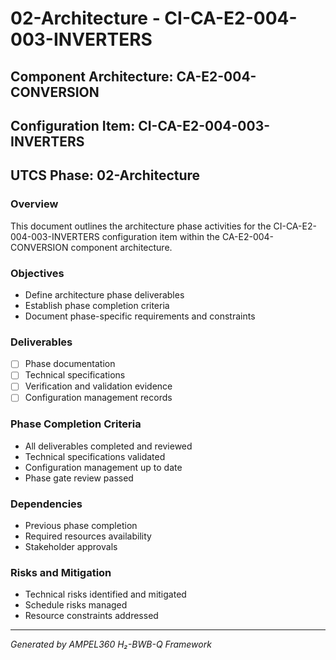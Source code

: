 # 02-Architecture - CI-CA-E2-004-003-INVERTERS

## Component Architecture: CA-E2-004-CONVERSION
## Configuration Item: CI-CA-E2-004-003-INVERTERS
## UTCS Phase: 02-Architecture

### Overview
This document outlines the architecture phase activities for the CI-CA-E2-004-003-INVERTERS configuration item within the CA-E2-004-CONVERSION component architecture.

### Objectives
- Define architecture phase deliverables
- Establish phase completion criteria
- Document phase-specific requirements and constraints

### Deliverables
- [ ] Phase documentation
- [ ] Technical specifications
- [ ] Verification and validation evidence
- [ ] Configuration management records

### Phase Completion Criteria
- All deliverables completed and reviewed
- Technical specifications validated
- Configuration management up to date
- Phase gate review passed

### Dependencies
- Previous phase completion
- Required resources availability
- Stakeholder approvals

### Risks and Mitigation
- Technical risks identified and mitigated
- Schedule risks managed
- Resource constraints addressed

---
*Generated by AMPEL360 H₂-BWB-Q Framework*
